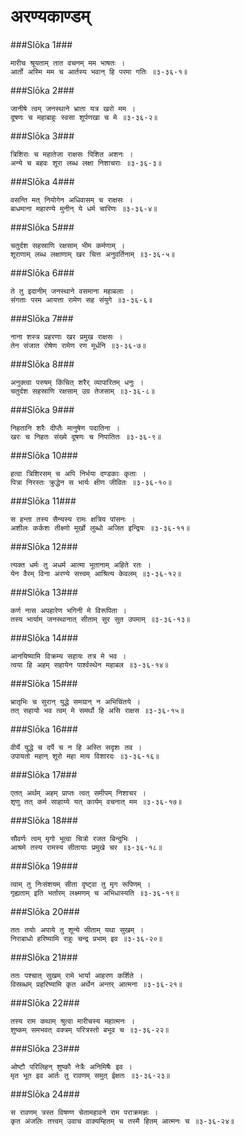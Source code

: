 अरण्यकाण्डम्
===============================


###Slōka 1###


    मारीच श्रूयताम् तात वचनम् मम भाषतः ।
    आर्तो अस्मि मम च आर्तस्य भवान् हि परमा गतिः ॥३-३६-१॥


###Slōka 2###


    जानीषे त्वम् जनस्थाने भ्राता यत्र खरो मम ।
    दूषणः च महाबाहुः स्वसा शूर्पणखा च मे ॥३-३६-२॥


###Slōka 3###


    त्रिशिराः च महातेजा राक्षसः पिशित अशनः ।
    अन्ये च बहवः शूरा लब्ध लक्षा निशाचराः ॥३-३६-३॥


###Slōka 4###


    वसन्ति मत् नियोगेन अधिवासम् च राक्षसः ।
    बाधमाना महारण्ये मुनीन् ये धर्म चारिणः ॥३-३६-४॥


###Slōka 5###


    चतुर्दश सहस्राणि रक्षसाम् भीम कर्मणाम् ।
    शूराणाम् लब्ध लक्षाणाम् खर चित्त अनुवर्तिनाम् ॥३-३६-५॥


###Slōka 6###


    ते तु इदानीम् जनस्थाने वसमाना महाबलाः ।
    संगताः परम आयत्ता रामेण सह संयुगे ॥३-३६-६॥


###Slōka 7###


    नाना शस्त्र प्रहरणाः खर प्रमुख राक्षसः ।
    तेन संजात रोषेण रामेण रण मूर्धनि ॥३-३६-७॥


###Slōka 8###


    अनुक्त्वा परुषम् किंचित् शरैर् व्यापारितम् धनुः ।
    चतुर्दश सहस्राणि रक्षसाम् उग्र तेजसाम् ॥३-३६-८॥


###Slōka 9###


    निहतानि शरैः दीप्तैः मानुषेण पदातिना ।
    खरः च निहतः संख्ये दूषणः च निपातितः ॥३-३६-९॥


###Slōka 10###


    हत्वा त्रिशिरसम् च अपि निर्भया दण्डकाः कृताः ।
    पित्रा निरस्तः क्रुद्धेन स भार्यः क्षीण जीवितः ॥३-३६-१०॥


###Slōka 11###


    स हन्ता तस्य सैन्यस्य रामः क्षत्रिय पांसनः ।
    अशीलः कर्कशः तीक्ष्णो मूर्खो लुब्धो अजित इन्द्रियः ॥३-३६-११॥


###Slōka 12###


    त्यक्त धर्मः तु अधर्म आत्मा भूतानाम् अहिते रतः ।
    येन वैरम् विना अरण्ये सत्त्वम् आश्रित्य केवलम् ॥३-३६-१२॥


###Slōka 13###


    कर्ण नास अपहारेण भगिनी मे विरूपिता ।
    तस्य भार्याम् जनस्थानात् सीताम् सुर सुत उपमाम् ॥३-३६-१३॥


###Slōka 14###


    आनयिष्यामि विक्रम्य सहायः तत्र मे भव ।
    त्वया हि अहम् सहायेन पार्श्वस्थेन महाबल ॥३-३६-१४॥


###Slōka 15###


    भ्रातृभिः च सुरान् युद्धे समग्रान् न अभिचिंतये ।
    तत् सहायो भव त्वम् मे समर्थो हि असि राक्षस ॥३-३६-१५॥


###Slōka 16###


    वीर्ये युद्धे च दर्पे च न हि अस्ति सदृशः तव ।
    उपायतो महान् शूरो महा माय विशारदः ॥३-३६-१६॥


###Slōka 17###


    एतत् अर्थम् अहम् प्राप्तः त्वत् समीपम् निशाचर ।
    शृणु तत् कर्म साहाय्ये यत् कार्यम् वचनात् मम ॥३-३६-१७॥


###Slōka 18###


    सौवर्णः त्वम् मृगो भूत्वा चित्रो रजत बिन्दुभिः ।
    आश्रमे तस्य रामस्य सीतायाः प्रमुखे चर ॥३-३६-१८॥


###Slōka 19###


    त्वाम् तु निःसंशयम् सीता दृष्ट्वा तु मृग रूपिणम् ।
    गृह्यताम् इति भर्तारम् लक्ष्मणम् च अभिधास्यति ॥३-३६-१९॥


###Slōka 20###


    ततः तयोः अपाये तु शून्ये सीताम् यथा सुखम् ।
    निराबाधो हरिष्यामि राहुः चन्द्र प्रभाम् इव ॥३-३६-२०॥


###Slōka 21###


    ततः पश्चात् सुखम् रामे भार्या आहरण कर्शिते ।
    विस्रब्धम् प्रहरिष्यामि कृत अर्थेन अन्तर् आत्मना ॥३-३६-२१॥


###Slōka 22###


    तस्य राम कथाम् श्रुत्वा मारीचस्य महात्मनः ।
    शुष्कम् समभवत् वक्त्रम् परित्रस्तो बभूव च ॥३-३६-२२॥


###Slōka 23###


    ओष्टौ परिलिहन् शुष्कौ नेत्रैः अनिमिषैः इव ।
    मृत भूत इव आर्तः तु रावणम् समुत् ईक्षतः ॥३-३६-२३॥


###Slōka 24###


    स रावणम् त्रस्त विषण्ण चेतामहावने राम पराक्रमज्ञः ।
    कृत अंजलिः तत्त्वम् उवाच वाक्यम्हितम् च तस्मै हितम् आत्मनः च ॥३-३६-२४॥


